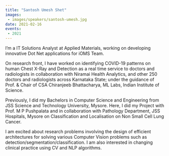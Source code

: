 ```yaml
---
title: "Santosh Umesh Shet"
images:
 - images/speakers/santosh-umesh.jpg
date: 2021-02-16
events:
 - 2021
---
```


I’m a IT Solutions Analyst at Applied Materials, working on developing innovative Dot Net applications for iOMS Team.

On research front, I have worked on identifying COVID-19 patterns on human Chest X-Ray and Detection as a real time service to doctors and radiologists in collaboration with Niramai Health Analytics, and other 250 doctors and radiologists across Karnataka State; under the guidance of Prof. &amp; Chair of CSA Chiranjeeb Bhattacharya, ML Labs, Indian Institute of Science.

Previously, I did my Bachelors in Computer Science and Engineering from JSS Science and Technology University, Mysore. Here, I did my Project with Prof. M P Pushpalata and in collaboration with Pathology Department, JSS Hospitals, Mysore on Classification and Localisation on Non Small Cell Lung Cancer.

I am excited about research problems involving the design of efficient architectures for solving various Computer Vision problems such as detection/segmentation/classification. I am also interested in changing clinical practice using CV and NLP algorithms.